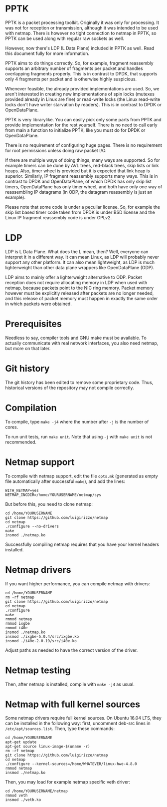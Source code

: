 # PPTK

PPTK is a packet processing toolkit. Originally it was only for processing. It
was not for reception or transmission, although it was intended to be used with
netmap. There is however no tight connection to netmap in PPTK, so PPTK can be
used along with regular raw sockets as well.

However, now there's LDP (L Data Plane) included in PPTK as well. Read this
document fully for more information.

PPTK aims to do things correctly. So, for example, fragment reassembly supports
an arbitrary number of fragments per packet and handles overlapping fragments
properly. This is in contrast to DPDK, that supports only 4 fragments per
packet and is otherwise highly suspicious.

Whenever feasible, the already provided implementations are used. So, we aren't
interested in creating new implementations of spin locks (mutexes provided
already in Linux are fine) or read-write locks (the Linux read-write locks
don't have writer starvation by readers). This is in contrast to DPDK or
OpenDataPlane.

PPTK is very librarylike. You can easily pick only some parts from PPTK and
provide implementation for the rest yourself. There is no need to call early
from main a function to initialize PPTK, like you must do for DPDK or
OpenDataPlane.

There is no requirement of configuring huge pages. There is no requirement for
root permissions unless doing raw packet I/O.

If there are multiple ways of doing things, many ways are supported. So for
example timers can be done by AVL trees, red-black trees, skip lists or link
heaps. Also, timer wheel is provided but it is expected that link heap is
superior. Similarly, IP fragment reassembly supports many ways. This is in
contrast to DPDK and OpenDataPlane, of which DPDK has only skip list timers,
OpenDataPlane has only timer wheel, and both have only one way of reassembling
IP datagrams (in ODP, the datagram reassembly is just an example).

Please note that some code is under a peculiar license. So, for example the
skip list based timer code taken from DPDK is under BSD license and the Linux
IP fragment reassembly code is under GPLv2.

# LDP

LDP is L Data Plane. What does the L mean, then? Well, everyone can interpret
it in a different way. It can mean Linux, as LDP will probably never support
any other platform. It can also mean lightweight, as LDP is much lighterweight
than other data plane wrappers like OpenDataPlane (ODP).

LDP aims to mainly offer a lighterweight alternative to ODP. Packet reception
does not require allocating memory in LDP when used with netmap, because
packets point to the NIC ring memory. Packet memory however must be explicitly
released after packets are no longer needed, and this release of packet memory
must happen in exactly the same order in which packets were obtained.

# Prerequisites

Needless to say, compiler tools and GNU make must be available. To actually
communicate with real network interfaces, you also need netmap, but more on
that later.

# Git history

The git history has been edited to remove some proprietary code. Thus,
historical versions of the repository may not compile correctly.

# Compilation

To compile, type `make -j4` where the number after `-j` is the number of cores.

To run unit tests, run `make unit`. Note that using `-j` with `make unit` is
not recommended.

# Netmap support

To compile with netmap support, edit the file `opts.mk` (generated as empty
file automatically after successful `make`), and add the lines:

```
WITH_NETMAP=yes
NETMAP_INCDIR=/home/YOURUSERNAME/netmap/sys
```

But before this, you need to clone netmap:

```
cd /home/YOURUSERNAME
git clone https://github.com/luigirizzo/netmap
cd netmap
./configure --no-drivers
make
insmod ./netmap.ko
```

Successfully compiling netmap requires that you have your kernel headers
installed.

# Netmap drivers

If you want higher performance, you can compile netmap with drivers:

```
cd /home/YOURUSERNAME
rm -rf netmap
git clone https://github.com/luigirizzo/netmap
cd netmap
./configure
make
rmmod netmap
rmmod ixgbe
rmmod i40e
insmod ./netmap.ko
insmod ./ixgbe-5.0.4/src/ixgbe.ko
insmod ./i40e-2.0.19/src/i40e.ko
```

Adjust paths as needed to have the correct version of the driver.

# Netmap testing

Then, after netmap is installed, compile with `make -j4` as usual.

# Netmap with full kernel sources

Some netmap drivers require full kernel sources. On Ubuntu 16.04 LTS, they
can be installed in the following way: first, uncomment deb-src lines in
`/etc/apt/sources.list`. Then, type these commands:

```
cd /home/YOURUSERNAME
apt-get update
apt-get source linux-image-$(uname -r)
rm -rf netmap
git clone https://github.com/luigirizzo/netmap
cd netmap
./configure --kernel-sources=/home/WHATEVER/linux-hwe-4.8.0
rmmod netmap
insmod ./netmap.ko
```

Then, you may load for example netmap specific veth driver:

```
cd /home/YOURUSERNAME/netmap
rmmod veth
insmod ./veth.ko
```
